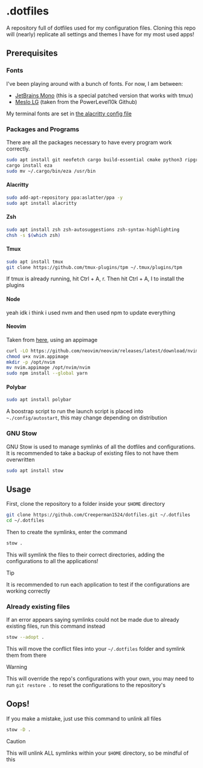 # .dotfiles

A repository full of dotfiles used for my configuration files.
Cloning this repo will (nearly) replicate all settings and themes I have for my most used apps!

## Prerequisites

### Fonts

I've been playing around with a bunch of fonts. For now, I am between:

- [JetBrains Mono](https://github.com/ryanoasis/nerd-fonts/blob/master/patched-fonts/JetBrainsMono/Ligatures/Medium/JetBrainsMonoNerdFontMono-Medium.ttf) (this is a special patched version that works with tmux)
- [Meslo LG](https://github.com/romkatv/powerlevel10k?tab=readme-ov-file#manual-font-installation) (taken from the PowerLevel10k Github)

My terminal fonts are set in [the alacritty config file](./.config/alacritty/alacritty.toml)

### Packages and Programs

There are all the packages necessary to have every program work correctly.

```bash
sudo apt install git neofetch cargo build-essential cmake python3 ripgrep
cargo install eza
sudo mv ~/.cargo/bin/eza /usr/bin
```

#### Alacritty

```bash
sudo add-apt-repository ppa:aslatter/ppa -y
sudo apt install alacritty
```

#### Zsh

```bash
sudo apt install zsh zsh-autosuggestions zsh-syntax-highlighting
chsh -s $(which zsh)
```

#### Tmux

```bash
sudo apt install tmux
git clone https://github.com/tmux-plugins/tpm ~/.tmux/plugins/tpm
```

If tmux is already running, hit Ctrl + A, r. Then hit Ctrl + A, I to install the plugins

#### Node

yeah idk i think i used nvm and then used npm to update everything

#### Neovim

Taken from [here](https://github.com/neovim/neovim/blob/master/INSTALL.md#appimage-universal-linux-package), using an appimage

```bash
curl -LO https://github.com/neovim/neovim/releases/latest/download/nvim.appimage
chmod u+x nvim.appimage
mkdir -p /opt/nvim
mv nvim.appimage /opt/nvim/nvim
sudo npm install --global yarn
```

#### Polybar

```bash
sudo apt install polybar
```

A boostrap script to run the launch script is placed into `~./config/autostart`, this may change depending on distribution

### GNU Stow

GNU Stow is used to manage symlinks of all the dotfiles and configurations. It is recommended to take a backup of existing files to not have them overwritten

```bash
sudo apt install stow
```

## Usage

First, clone the repository to a folder inside your `$HOME` directory

```bash
git clone https://github.com/Creeperman1524/dotfiles.git ~/.dotfiles
cd ~/.dotfiles
```

Then to create the symlinks, enter the command

```bash
stow .
```

This will symlink the files to their correct directories, adding the configurations to all the applications!

> [!TIP]
> It is recommended to run each application to test if the configurations are working correctly

### Already existing files

If an error appears saying symlinks could not be made due to already existing files, run this command instead

```bash
stow --adopt .
```

This will move the conflict files into your `~/.dotfiles` folder and symlink them from there

> [!WARNING]
> This will override the repo's configurations with your own, you may need to run `git restore .` to reset the configurations to the repository's

## Oops!

If you make a mistake, just use this command to unlink all files

```bash
stow -D .
```

> [!CAUTION]
> This will unlink ALL symlinks within your `$HOME` directory, so be mindful of this
